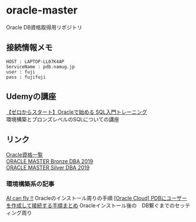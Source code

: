 # oracle-master
Oracle DB資格取得用リポジトリ

## 接続情報メモ
~~~
HOST : LAPTOP-LL07K4AP
ServiceName : pdb.namug.jp
user : fuji
pass : fujifuji
~~~

## Udemyの講座
[【ゼロからスタート】Oracleで始める SQL入門トレーニング](https://www.udemy.com/course/oracle-sql-d/)  
環境構築とブロンズレベルのSQLについての講座

## リンク
[Oracle資格一覧](https://www.oracle.com/jp/education/certification/allcertification-172551-ja.html#database19c)  
[ORACLE MASTER Bronze DBA 2019](https://education.oracle.com/ja/oracle-master-bronze-dba-available-only-in-japan/trackp_DB19CBRNZ)  
[ORACLE MASTER Silver DBA 2019](https://education.oracle.com/ja/products/trackp_DB19COCA)

### 環境構築系の記事
[AI can fly !!](https://ai-can-fly.hateblo.jp/entry/oracle-database-create#Database-Configuration-Assistant-DBCA-%E3%81%A8%E3%81%AF)
Oracleのインストール周りの手順
[[Oracle Cloud] PDBにユーザーを作成して接続する手順まとめ](https://qiita.com/sugimount/items/a50376d72c3438383081)
Oracleインストール後の　DB繋ぐまでのセッティング周り
